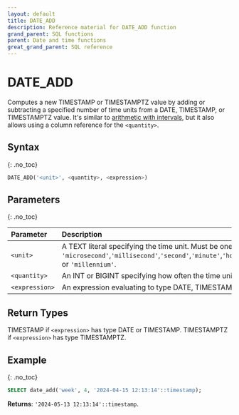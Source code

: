 ```yaml
---
layout: default
title: DATE_ADD
description: Reference material for DATE_ADD function
grand_parent: SQL functions
parent: Date and time functions
great_grand_parent: SQL reference
---
```


# DATE\_ADD

Computes a new TIMESTAMP or TIMESTAMPTZ value by adding or subtracting a specified number of time units from a DATE, TIMESTAMP, or TIMESTAMPTZ value.
It's similar to [arithmetic with intervals](../../../Reference/interval-arithmetic.md), but it also allows using a column reference for the `<quantity>`.

## Syntax
{: .no_toc}

```sql
DATE_ADD('<unit>', <quantity>, <expression>)
```
## Parameters 
{: .no_toc}

| Parameter      | Description                                                                                                                                                                                                       |
| :------------- | :---------------------------------------------------------------------------------------------------------------------------------------------------------------------------------------------------------------- |
| `<unit>`       | A TEXT literal specifying the time unit. Must be one of `'microsecond'`,`'millisecond'`,`'second'`,`'minute'`,`'hour'`,`'day'`,`'week'`,`'month'`,`'quarter'`,`'year'`,`'decade'`,`'century'`, or `'millennium'`. |
| `<quantity>`   | An INT or BIGINT specifying how often the time unit should be added or subtracted to <expression>.                                                                                                                |
| `<expression>` | An expression evaluating to type DATE, TIMESTAMP, or TIMESTAMPTZ.                                                                                                                                                 |

## Return Types

TIMESTAMP if `<expression>` has type DATE or TIMESTAMP.
TIMESTAMPTZ if `<expression>` has type TIMESTAMPTZ.

## Example
{: .no_toc}

```sql
SELECT date_add('week', 4, '2024-04-15 12:13:14'::timestamp);
```

**Returns**:
`'2024-05-13 12:13:14'::timestamp`.
